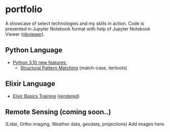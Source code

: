 # portfolio
A showcase of select technologies and my skills in action.
Code is presented in Jupyter Notebook format with help of Jupyter Notebook Viewer ([nbviewer](https://nbviewer.jupyter.org/)).

## Python Language
- [Python 3.10 new features:](https://nbviewer.jupyter.org/github/SamiAhola/portfolio/blob/main/notebook/Python3.10_NewFeatures.ipynb?flush_cache=true)
  - [Structural Pattern Matching](https://nbviewer.jupyter.org/github/SamiAhola/portfolio/blob/main/notebook/Python3.10_NewFeatures.ipynb?flush_cache=true#Pattern-Matching) (match-case, itertools)

## Elixir Language
- [Elixir Basics Training](https://github.com/SamiAhola/portfolio/blob/main/notebook/Elixir.ipynb) ([rendered](https://render.githubusercontent.com/view/ipynb?color_mode=light&commit=d365fbd18e1c5ae1e4a38274182ad76c8c8739b0&enc_url=68747470733a2f2f7261772e67697468756275736572636f6e74656e742e636f6d2f53616d6941686f6c612f706f7274666f6c696f2f643336356662643138653163356165316534613338323734313832616437366338633837333962302f6e6f7465626f6f6b2f456c697869722e6970796e62&nwo=SamiAhola%2Fportfolio&path=notebook%2FElixir.ipynb&repository_id=408117586&repository_type=Repository#Elixir))

## Remote Sensing (coming soon..)
(Lidar, Ortho imaging, Weather data, geodata, projections)
Add images here.
